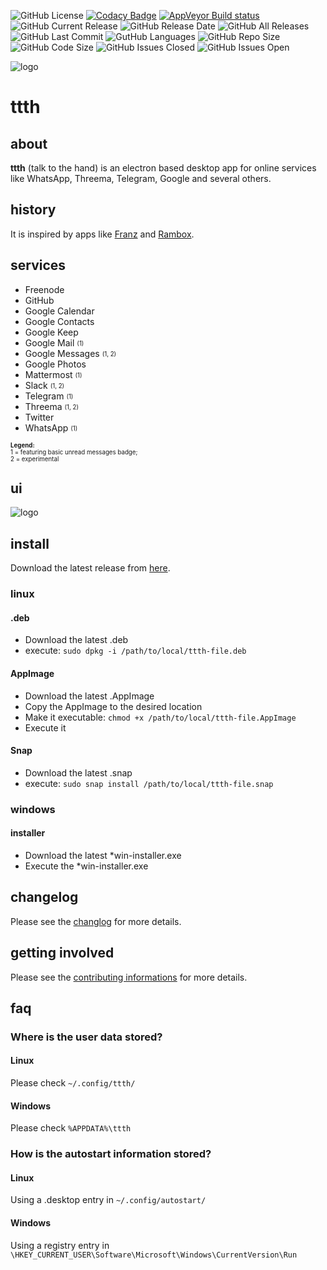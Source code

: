 ![GitHub License](https://img.shields.io/github/license/yafp/ttth.svg)
[![Codacy Badge](https://api.codacy.com/project/badge/Grade/64a82c2d156f41c1b75431fb6da1c693)](https://www.codacy.com/app/yafp/ttth?utm_source=github.com&amp;utm_medium=referral&amp;utm_content=yafp/ttth&amp;utm_campaign=Badge_Grade)
[![AppVeyor Build status](https://ci.appveyor.com/api/projects/status/rd107p8kbexiot08?svg=true)](https://ci.appveyor.com/project/yafp/ttth)
![GitHub Current Release](https://img.shields.io/github/release/yafp/ttth.svg?style=flat)
![GitHub Release Date](https://img.shields.io/github/release-date/yafp/ttth.svg?style=flat)
![GitHub All Releases](https://img.shields.io/github/downloads/yafp/ttth/total.svg)
![GitHub Last Commit](https://img.shields.io/github/last-commit/yafp/ttth.svg?style=flat)
![GutHub Languages](https://img.shields.io/github/languages/count/yafp/ttth.svg?style=flat)
![GitHub Repo Size](https://img.shields.io/github/repo-size/yafp/ttth.svg?style=flat)
![GitHub Code Size](https://img.shields.io/github/languages/code-size/yafp/ttth.svg?style=flat)
![GitHub Issues Closed](https://img.shields.io/github/issues-closed-raw/yafp/ttth.svg?style=flat)
![GitHub Issues Open](https://img.shields.io/github/issues-raw/yafp/ttth.svg?style=flat)


![logo](https://raw.githubusercontent.com/yafp/ttth/master/.github/logo/64x64.png)

# ttth
## about
**ttth** (talk to the hand) is an electron based desktop app for online services like WhatsApp, Threema, Telegram, Google and several others.


## history
It is inspired by apps like [Franz](https://github.com/meetfranz/franz) and [Rambox](https://github.com/ramboxapp/community-edition).


## services
* Freenode
* GitHub
* Google Calendar
* Google Contacts
* Google Keep
* Google Mail <sub><sup>(1)<sub><sup>
* Google Messages <sub><sup>(1, 2)<sub><sup>
* Google Photos
* Mattermost <sub><sup>(1)<sub><sup>
* Slack <sub><sup>(1, 2)<sub><sup>
* Telegram <sub><sup>(1)<sub><sup>
* Threema <sub><sup>(1, 2)<sub><sup>
* Twitter
* WhatsApp <sub><sup>(1)<sub><sup>


<sub><sup>
**Legend:**  
1 = featuring basic unread messages badge;  
2 = experimental
</sup></sub>

## ui
![logo](https://raw.githubusercontent.com/yafp/ttth/master/.github/screenshots/ui_latest.png)


## install
Download the latest release from [here](https://github.com/yafp/ttth/releases).

### linux

#### .deb
* Download the latest .deb
* execute: ```sudo dpkg -i /path/to/local/ttth-file.deb```

#### AppImage
* Download the latest .AppImage
* Copy the AppImage to the desired location
* Make it executable: ```chmod +x /path/to/local/ttth-file.AppImage```
* Execute it

#### Snap
* Download the latest .snap
* execute: ```sudo snap install /path/to/local/ttth-file.snap```


### windows

#### installer
* Download the latest *win-installer.exe
* Execute the *win-installer.exe



## changelog
Please see the [changlog](CHANGELOG.md) for more details.


## getting involved
Please see the [contributing informations](CONTRIBUTING.md) for more details.


## faq
### Where is the user data stored?
#### Linux
Please check ```~/.config/ttth/```
#### Windows
Please check ```%APPDATA%\ttth```

### How is the autostart information stored?
#### Linux
Using a .desktop entry in ```~/.config/autostart/```
#### Windows
Using a registry entry in ```\HKEY_CURRENT_USER\Software\Microsoft\Windows\CurrentVersion\Run```

